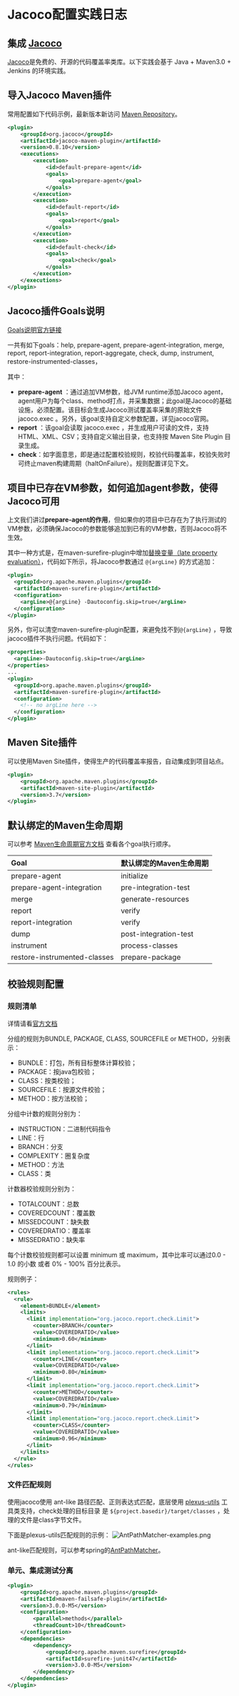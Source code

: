 # Jacoco配置实践日志

## 集成 [Jacoco]
[Jacoco]是免费的、开源的代码覆盖率类库。以下实践会基于 Java + Maven3.0 + Jenkins 的环境实践。

## 导入Jacoco Maven插件

常用配置如下代码示例，最新版本新访问 [Maven Repository](https://mvnrepository.com/artifact/org.jacoco/jacoco-maven-plugin)。

```xml
<plugin>
    <groupId>org.jacoco</groupId>
    <artifactId>jacoco-maven-plugin</artifactId>
    <version>0.8.10</version>
    <executions>
        <execution>
            <id>default-prepare-agent</id>
            <goals>
                <goal>prepare-agent</goal>
            </goals>
        </execution>
        <execution>
            <id>default-report</id>
            <goals>
                <goal>report</goal>
            </goals>
        </execution>
        <execution>
            <id>default-check</id>
            <goals>
                <goal>check</goal>
            </goals>
        </execution>
    </executions>
</plugin>
```

## Jacoco插件Goals说明
[Goals说明官方链接](https://www.jacoco.org/jacoco/trunk/doc/maven.html)

一共有如下goals：help, prepare-agent, prepare-agent-integration, merge, report, report-integration, report-aggregate, check, dump, instrument, restore-instrumented-classes，

其中：

 - **prepare-agent** ：通过追加VM参数，给JVM runtime添加Jacoco agent，agent用户为每个class、method打点，并采集数据；此goal是Jacoco的基础设施，必须配置。该目标会生成Jacoco测试覆盖率采集的原始文件 jacoco.exec 。另外，该goal支持自定义参数配置，详见jacoco官网。
 - **report** ：该goal会读取 jacoco.exec ，并生成用户可读的文件，支持HTML、XML、CSV；支持自定义输出目录，也支持按 Maven Site Plugin 目录生成。
 - **check**：如字面意思，即是通过配置校验规则，校验代码覆盖率，校验失败时可终止maven构建周期（haltOnFailure）。规则配置详见下文。

## 项目中已存在VM参数，如何追加agent参数，使得Jacoco可用
上文我们讲过**prepare-agent的作用**，但如果你的项目中已存在为了执行测试的VM参数，必须确保Jacoco的参数能够追加到已有的VM参数，否则Jacoco将不生效。

其中一种方式是，在maven-surefire-plugin中增加[替换变量（late property evaluation）](https://maven.apache.org/surefire/maven-surefire-plugin/faq.html#late-property-evaluation)，代码如下所示，将Jacoco参数通过 `@{argLine}` 的方式追加：

```xml
<plugin>
  <groupId>org.apache.maven.plugins</groupId>
  <artifactId>maven-surefire-plugin</artifactId>
  <configuration>
    <argLine>@{argLine} -Dautoconfig.skip=true</argLine>
  </configuration>
</plugin>
```

另外，你可以清空maven-surefire-plugin配置，来避免找不到`@{argLine}` ，导致jacoco插件不执行问题。代码如下：

```xml
<properties>
  <argLine>-Dautoconfig.skip=true</argLine>
</properties>
...
<plugin>
  <groupId>org.apache.maven.plugins</groupId>
  <artifactId>maven-surefire-plugin</artifactId>
  <configuration>
    <!-- no argLine here -->
  </configuration>
</plugin>
```

## Maven Site插件
可以使用Maven Site插件，使得生产的代码覆盖率报告，自动集成到项目站点。

```xml
<plugin>
    <groupId>org.apache.maven.plugins</groupId>
    <artifactId>maven-site-plugin</artifactId>
    <version>3.7</version>
</plugin>
```

## 默认绑定的Maven生命周期
可以参考 [Maven生命周期官方文档](https://maven.apache.org/ref/3.8.2/maven-core/lifecycles.html) 查看各个goal执行顺序。

| Goal                         | 默认绑定的Maven生命周期        |
|:-----------------------------|:----------------------|
| prepare-agent                | initialize            |
| prepare-agent-integration    | pre-integration-test  |
| merge                        | generate-resources    |
| report                       | verify                |
| report-integration           | verify                |
| dump                         | post-integration-test |
| instrument                   | process-classes       |
| restore-instrumented-classes | prepare-package       |

## 校验规则配置
### 规则清单
详情请看[官方文档](https://www.jacoco.org/jacoco/trunk/doc/check-mojo.html#rules)

分组的规则为BUNDLE, PACKAGE, CLASS, SOURCEFILE or METHOD，分别表示：
 - BUNDLE：打包，所有目标整体计算校验；
 - PACKAGE：按java包校验；
 - CLASS：按类校验；
 - SOURCEFILE：按源文件校验；
 - METHOD：按方法校验；

分组中计数的规则分别为：
- INSTRUCTION：二进制代码指令
- LINE：行
- BRANCH：分支
- COMPLEXITY：圈复杂度
- METHOD：方法
- CLASS：类

计数器校验规则分别为：
- TOTALCOUNT：总数
- COVEREDCOUNT：覆盖数
- MISSEDCOUNT：缺失数
- COVEREDRATIO：覆盖率
- MISSEDRATIO：缺失率

每个计数校验规则都可以设置 minimum 或 maximum，其中比率可以通过0.0 - 1.0 的小数 或者 0% - 100% 百分比表示。

规则例子：
```xml
<rules>
  <rule>
    <element>BUNDLE</element>
    <limits>
      <limit implementation="org.jacoco.report.check.Limit">
        <counter>BRANCH</counter>
        <value>COVEREDRATIO</value>
        <minimum>0.60</minimum>
      </limit>
      <limit implementation="org.jacoco.report.check.Limit">
        <counter>LINE</counter>
        <value>COVEREDRATIO</value>
        <minimum>0.80</minimum>
      </limit>
      <limit implementation="org.jacoco.report.check.Limit">
        <counter>METHOD</counter>
        <value>COVEREDRATIO</value>
        <minimum>0.79</minimum>
      </limit>
      <limit implementation="org.jacoco.report.check.Limit">
        <counter>CLASS</counter>
        <value>COVEREDRATIO</value>
        <minimum>0.96</minimum>
      </limit>
    </limits>
  </rule>
</rules>
```

### 文件匹配规则

使用jacoco使用 ant-like 路径匹配、正则表达式匹配，底层使用 [plexus-utils] 工具类支持，check处理的目标目录 是 `${project.basedir}/target/classes` ，处理的文件是class字节文件。

下面是plexus-utils匹配规则的示例：
![AntPathMatcher-examples.png](./AntPathMatcher-examples.png)

ant-like匹配规则，可以参考spring的[AntPathMatcher]。

### 单元、集成测试分离
```xml
<plugin>
    <groupId>org.apache.maven.plugins</groupId>
    <artifactId>maven-failsafe-plugin</artifactId>
    <version>3.0.0-M5</version>
    <configuration>
        <parallel>methods</parallel>
        <threadCount>10</threadCount>
    </configuration>
    <dependencies>
        <dependency>
            <groupId>org.apache.maven.surefire</groupId>
            <artifactId>surefire-junit47</artifactId>
            <version>3.0.0-M5</version>
        </dependency>
    </dependencies>
</plugin>
```

[Jacoco]: https://www.jacoco.org/jacoco/trunk/doc/ "Jacoco"
[plexus-utils]: https://github.com/codehaus-plexus/plexus-utils "plexus-utils"
[AntPathMatcher]: https://docs.spring.io/spring-framework/docs/current/javadoc-api/org/springframework/util/AntPathMatcher.html "AntPathMatcher" 
